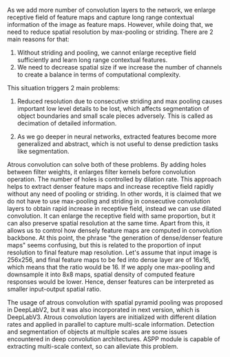 
As we add more number of convolution layers to the network, we enlarge receptive field of feature maps and capture long range contextual 
information of the image as feature maps. However, while doing that, we need to reduce spatial resolution by max-pooling or striding. 
There are 2 main reasons for that:

1) Without striding and pooling, we cannot enlarge receptive field sufficiently and learn long range contextual features.
2) We need to decrease spatial size if we increase the number of channels to create a balance in terms of computational complexity. 

This situation triggers 2 main problems:

1) Reduced resolution due to consecutive striding and max pooling causes important low level details to be lost, which affects
   segmentation of object boundaries and small scale pieces adversely. This is called as decimation of detailed information. 

2) As we go deeper in neural networks, extracted features become more generalized and abstract, which is not useful to dense prediction
   tasks like segmentation. 

Atrous convolution can solve both of these problems. By adding holes between filter weights, it enlarges filter kernels before 
convolution operation. The number of holes is controlled by dilation rate. This approach helps to extract denser feature maps and 
increase receptive field rapidly without any need of pooling or striding. In other words, it is claimed that we do not have to use 
max-pooling and striding in consecutive convolution layers to obtain rapid increase in receptive field, instead we can use dilated 
convolution. It can enlarge the receptive field with same proportion, but it can also preserve spatial resolution at the same time. 
Apart from this, it allows us to control how densely feature maps are computed in convolution backbone. At this point, the phrase 
"the generation of dense/denser feature maps" seems confusing, but this is related to the proportion of input resolution to final 
feature map resolution. Let's assume that input image is 256x256, and final feature maps to be fed into dense layer are of 16x16, 
which means that the ratio would be 16. If we apply one max-pooling and downsample it into 8x8 maps, spatial density of computed 
feature responses would be lower. Hence, denser features can be interpreted as smaller input-output spatial ratio. 


The usage of atrous convolution with spatial pyramid pooling was proposed in DeepLabV2, but it was also incorporated in next version, 
which is DeepLabV3. Atrous convolution layers are initialized with different dilation rates and applied in parallel to capture 
multi-scale information. Detection and segmentation of objects at multiple scales are some issues encountered in deep convolution 
architectures. ASPP module is capable of extracting multi-scale context, so can alleviate this problem. 
